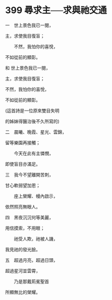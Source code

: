 # 399 尋求主──求與祂交通

一　世上景色我已一閱，

主，求使我目復盲；

　　不然，我怕你的喜悅，

不如從前的顯彰。

和 世上景色我已一閱，

主，求使我目復盲；

不然，我怕你的喜悅，

不如從前的顯彰。

(這首詩是一位原來雙目失明

的姊妹得醫治後不久所寫的)

二　晨曦、晚霞、星光、雲錦，

留等樂園再接觸；

　　今天在此有主憐憫，

即使盲目亦滿足。

三　我今不望離開苦刺，

甘心軟弱望加恩；

　　座上榮耀、幔內啟示，

依然照亮無眼人。

四　黑夜沉沉何等美麗，

用信摸索，不用眼；

　　祂受人欺，祂被人譏，

我見祂的發光臉。

五　超過月亮，超過日頭，

超過星河並雲霄，

　　乃是那戴荊冕聖首

所顯無比的榮耀。


